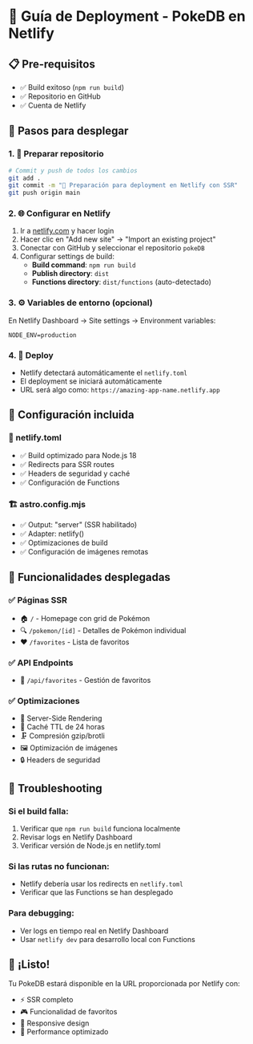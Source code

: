 # 🚀 Guía de Deployment - PokeDB en Netlify

## 📋 Pre-requisitos
- ✅ Build exitoso (`npm run build`)
- ✅ Repositorio en GitHub
- ✅ Cuenta de Netlify

## 🚀 Pasos para desplegar

### 1. 📁 Preparar repositorio
```bash
# Commit y push de todos los cambios
git add .
git commit -m "🚀 Preparación para deployment en Netlify con SSR"
git push origin main
```

### 2. 🌐 Configurar en Netlify
1. Ir a [netlify.com](https://netlify.com) y hacer login
2. Hacer clic en "Add new site" → "Import an existing project"
3. Conectar con GitHub y seleccionar el repositorio `pokeDB`
4. Configurar settings de build:
   - **Build command**: `npm run build`
   - **Publish directory**: `dist`
   - **Functions directory**: `dist/functions` (auto-detectado)

### 3. ⚙️ Variables de entorno (opcional)
En Netlify Dashboard → Site settings → Environment variables:
```
NODE_ENV=production
```

### 4. 🎯 Deploy
- Netlify detectará automáticamente el `netlify.toml`
- El deployment se iniciará automáticamente
- URL será algo como: `https://amazing-app-name.netlify.app`

## 🔧 Configuración incluida

### 📄 netlify.toml
- ✅ Build optimizado para Node.js 18
- ✅ Redirects para SSR routes
- ✅ Headers de seguridad y caché
- ✅ Configuración de Functions

### 🏗️ astro.config.mjs
- ✅ Output: "server" (SSR habilitado)
- ✅ Adapter: netlify()
- ✅ Optimizaciones de build
- ✅ Configuración de imágenes remotas

## 🎯 Funcionalidades desplegadas

### ✅ Páginas SSR
- 🏠 `/` - Homepage con grid de Pokémon
- 🔍 `/pokemon/[id]` - Detalles de Pokémon individual
- ❤️ `/favorites` - Lista de favoritos

### ✅ API Endpoints
- 📡 `/api/favorites` - Gestión de favoritos

### ✅ Optimizaciones
- 🚀 Server-Side Rendering
- 💾 Caché TTL de 24 horas
- 🗜️ Compresión gzip/brotli
- 🖼️ Optimización de imágenes
- 🔒 Headers de seguridad

## 🐛 Troubleshooting

### Si el build falla:
1. Verificar que `npm run build` funciona localmente
2. Revisar logs en Netlify Dashboard
3. Verificar versión de Node.js en netlify.toml

### Si las rutas no funcionan:
- Netlify debería usar los redirects en `netlify.toml`
- Verificar que las Functions se han desplegado

### Para debugging:
- Ver logs en tiempo real en Netlify Dashboard
- Usar `netlify dev` para desarrollo local con Functions

## 🎉 ¡Listo!
Tu PokeDB estará disponible en la URL proporcionada por Netlify con:
- ⚡ SSR completo
- 🎮 Funcionalidad de favoritos
- 📱 Responsive design
- 🚀 Performance optimizado
